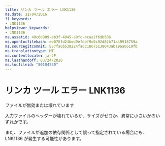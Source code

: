 ```yaml
---
title: リンカ ツール エラー LNK1136
ms.date: 11/04/2016
f1_keywords:
- LNK1136
helpviewer_keywords:
- LNK1136
ms.assetid: 40c6d909-eb3f-4045-a0fc-4caa2f6db506
ms.openlocfilehash: ee078fd24bed9efdef9e0c92d82b71a49918759a
ms.sourcegitcommit: 857fa6b530224fa6c18675138043aba9aa0619fb
ms.translationtype: MT
ms.contentlocale: ja-JP
ms.lasthandoff: 03/24/2020
ms.locfileid: "80184230"
---
```

# <a name="linker-tools-error-lnk1136"></a>リンカ ツール エラー LNK1136

ファイルが無効または壊れています

入力ファイルのヘッダーが壊れているか、サイズがゼロか、異常に小さいかのいずれかです。

また、ファイルが追加の依存関係として誤って指定されている場合にも、LNK1136 が発生する可能性があります。
